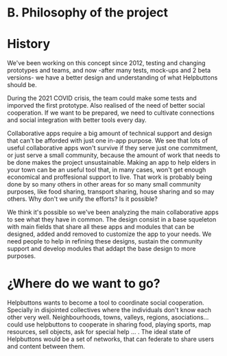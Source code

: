 # B. Philosophy of the project 

# History

We've been working on this concept since 2012, testing and changing prototypes and teams, and now -after many tests, mock-ups and 2 beta versions- we have a better design and understanding of what Helpbuttons should be.

During the 2021 COVID crisis, the team could make some tests and imporved the first prototype. Also realised of the need of better social cooperation. If we want to be prepared, we need to cultivate connections and social integration with better tools every day.

Collaborative apps require a big amount of technical support and design that can't be afforded with just one in-app purpose. We see that lots of useful collaborative apps won't survive if they serve just one commitment, or just serve a small community, because the amount of work that needs to be done makes the project unsustainable. Making an app to help elders in your town can be an useful tool that, in many cases, won't get enough economical and proffesional support to live. That work is probably being done by so many others in other areas for so many small community purposes, like food sharing, transport sharing, house sharing and so may others. Why don't we unify the efforts? Is it possible?

We think it's possible so we've been analyzing the main collaborative apps to see what they have in common. The design consist in a base squeleton with main fields that share all these apps and modules that can be designed, added andd removed to customize the app to your needs. We need people to help in refining these designs, sustain the community support and develop modules that addapt the base design to more purposes.


# ¿Where do we want to go?

Helpbuttons wants to become a tool to coordinate social cooperation. Specially in disjointed collectives where the individuals don't know each other very well. Neighbourhoods, towns, valleys, regions, asociations... could use helpbuttons to cooperate in sharing food, playing sports, map resources, sell objects, ask for special help ... .  The ideal state of Helpbuttons would be a set of networks, that can federate to share users and content between them. 
